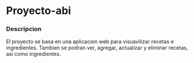 # Proyecto-abi

### Descripcion
El proyecto se basa en una aplicacion web para visuavilizar recetas e ingredientes.
Tambien se podran ver, agregar, actualizar y eliminar recetas, asi como ingredientes.

